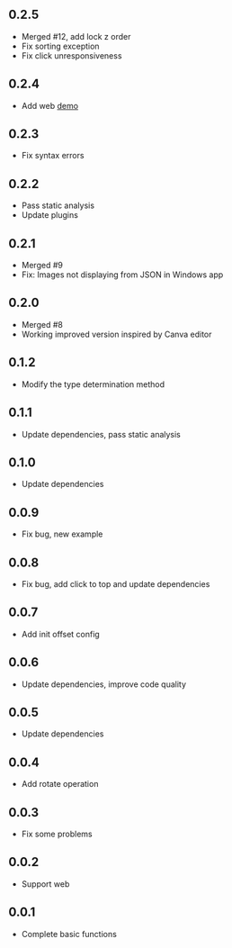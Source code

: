 ## 0.2.5

* Merged #12, add lock z order
* Fix sorting exception
* Fix click unresponsiveness

## 0.2.4

* Add web [demo](https://xsilencex.github.io/stack_board_demo/)

## 0.2.3

* Fix syntax errors

## 0.2.2

* Pass static analysis
* Update plugins

## 0.2.1

* Merged #9 
* Fix: Images not displaying from JSON in Windows app

## 0.2.0

* Merged #8 
* Working improved version inspired by Canva editor

## 0.1.2

* Modify the type determination method


## 0.1.1

* Update dependencies, pass static analysis


## 0.1.0

* Update dependencies


## 0.0.9

* Fix bug, new example


## 0.0.8

* Fix bug, add click to top and update dependencies


## 0.0.7

* Add init offset config


## 0.0.6

* Update dependencies, improve code quality


## 0.0.5

* Update dependencies

## 0.0.4

* Add rotate operation


## 0.0.3

* Fix some problems


## 0.0.2

* Support web


## 0.0.1

* Complete basic functions




















